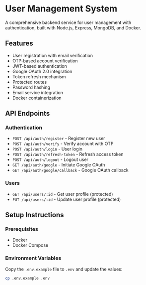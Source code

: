 # User Management System

A comprehensive backend service for user management with authentication, built with Node.js, Express, MongoDB, and Docker.

## Features

- User registration with email verification
- OTP-based account verification
- JWT-based authentication
- Google OAuth 2.0 integration
- Token refresh mechanism
- Protected routes
- Password hashing
- Email service integration
- Docker containerization

## API Endpoints

### Authentication
- `POST /api/auth/register` - Register new user
- `POST /api/auth/verify` - Verify account with OTP
- `POST /api/auth/login` - User login
- `POST /api/auth/refresh-token` - Refresh access token
- `POST /api/auth/logout` - Logout user
- `GET /api/auth/google` - Initiate Google OAuth
- `GET /api/auth/google/callback` - Google OAuth callback

### Users
- `GET /api/users/:id` - Get user profile (protected)
- `PUT /api/users/:id` - Update user profile (protected)

## Setup Instructions

### Prerequisites
- Docker
- Docker Compose

### Environment Variables
Copy the `.env.example` file to `.env` and update the values:

```bash
cp .env.example .env